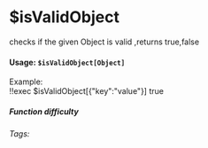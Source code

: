 # $isValidObject
checks if the given Object is valid ,returns true,false

#### Usage: `$isValidObject[Object]`
Example:
<br/>
<discord-messages>
	<discord-message :bot="false" role-color="#ffcc9a" author="Member">
		!!exec $isValidObject[{"key":"value"}]
	</discord-message>
	<discord-message :bot="true" role-color="#0099ff" author="Custom Command" avatar="https://media.discordapp.net/avatars/725721249652670555/781224f90c3b841ba5b40678e032f74a.webp">
		true
	</discord-message>
</discord-messages>

##### Function difficulty <Badge type="tip" text="Easy" vertical="middle" /> 
###### Tags:
<Badge type="tip" text="is" vertical="middle" /> 
<Badge type="tip" text="ValidObject" vertical="middle" /> 